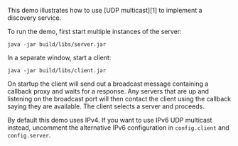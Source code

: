 This demo illustrates how to use [UDP multicast][1] to implement a
discovery service.

To run the demo, first start multiple instances of the server:

```
java -jar build/libs/server.jar
```

In a separate window, start a client:

```
java -jar build/libs/client.jar
```

On startup the client will send out a broadcast message containing a
callback proxy and waits for a response. Any servers that are up and
listening on the broadcast port will then contact the client using the
callback saying they are available. The client selects a server and
proceeds.

By default this demo uses IPv4. If you want to use IPv6 UDP multicast
instead, uncomment the alternative IPv6 configuration in `config.client`
and `config.server`.

[2]: https://doc.zeroc.com/ice/4.0/client-side-features/datagram-invocations
